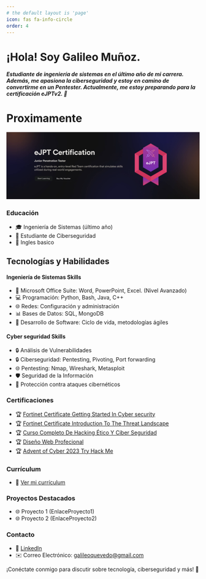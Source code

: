```yaml
---
# the default layout is 'page'
icon: fas fa-info-circle
order: 4
---
```

# ¡Hola! Soy Galileo Muñoz.
##### Estudiante de ingeniería de sistemas en el último año de mi carrera. Además, me apasiona la ciberseguridad y estoy en camino de convertirme en un Pentester. Actualmente, me estoy preparando para la certificación eJPTv2. 🚀

# Proximamente
![eJPTv2](/assets/img/eJPTv2.png) 
<script src="https://www.hackthebox.com/badge/1598457"> </script>
### Educación
- 🎓 Ingeniería de Sistemas (último año)
- 📘 Estudiante de Ciberseguridad
- 📄 Ingles basico

## Tecnologías y Habilidades

#### Ingeniería de Sistemas Skills
- 💼 Microsoft Office Suite: Word, PowerPoint, Excel. (Nivel Avanzado)
- 💻 Programación: Python, Bash, Java, C++
- 🌐 Redes: Configuración y administración
- 📊 Bases de Datos: SQL, MongoDB
- 🔄 Desarrollo de Software: Ciclo de vida, metodologías ágiles

#### Cyber seguridad Skills
- 🔒 Análisis de Vulnerabilidades
- 🔒 Ciberseguridad: Pentesting, Pivoting, Port forwarding
- 🌐 Pentesting: Nmap, Wireshark, Metasploit
- 🛡️ Seguridad de la Información
- 🚧 Protección contra ataques cibernéticos

### Certificaciones
- 🏆 <a href="/assets/img/Course_Completion_Certificate_Cyber_security.pdf" target="_blank">Fortinet Certificate Getting Started In Cyber security</a>
- 🏆 <a href="/assets/img/Course_Completion_Certificate.pdf" target="_blank">Fortinet Certificate Introduction To The Threat Landscape</a>
- 🏆 <a href="/assets/img/CursoCompletoDeHackingEticoYCiberSeguridad.jpg" target="_blank">Curso Completo De Hacking Ético Y Ciber Seguridad</a>
- 🏆 <a href="/assets/img/DiseñoWebProfecional.jpg" target="_blank">Diseño Web Profecional</a>
- 🏆 <a href="https://tryhackme-certificates.s3-eu-west-1.amazonaws.com/THM-PLBWZK8DDA.png" target="_blank">Advent of Cyber 2023 Try Hack Me</a>

### Currículum
- 📄 <a href="/assets/img/Curriculum.pdf" download>Ver mi currículum</a>

### Proyectos Destacados
- 🌐 Proyecto 1 (EnlaceProyecto1)
- 🌐 Proyecto 2 (EnlaceProyecto2)

### Contacto
- 🔗 <a href="https://www.linkedin.com/feed/" target="_blank">LinkedIn</a>
- ✉️ Correo Electrónico: galileoquevedo@gmail.com
  
¡Conéctate conmigo para discutir sobre tecnología, ciberseguridad y más! 🤝
